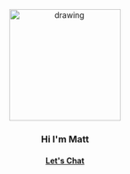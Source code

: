 <div align="center">
<img src="https://cdn.trtmn.com/wp-content/uploads/2021/06/6cf0969498d9cba2cc667952d0685a9e-sticker.png" alt="drawing" width="200"/>
</div>

<h3 align="center"> Hi I'm Matt </h3>
<h4 align="center"> <a href="https://trtmn.com/chat">Let's Chat</a></h4>




<!---
trtmn/trtmn is a ✨ special ✨ repository because its `README.md` (this file) appears on your GitHub profile.
You can click the Preview link to take a look at your changes.
--->
